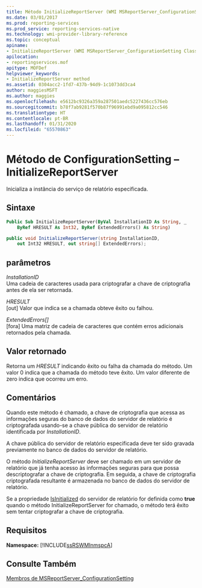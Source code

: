 ```yaml
---
title: Método InitializeReportServer (WMI MSReportServer_ConfigurationSetting) | Microsoft Docs
ms.date: 03/01/2017
ms.prod: reporting-services
ms.prod_service: reporting-services-native
ms.technology: wmi-provider-library-reference
ms.topic: conceptual
apiname:
- InitializeReportServer (WMI MSReportServer_ConfigurationSetting Class)
apilocation:
- reportingservices.mof
apitype: MOFDef
helpviewer_keywords:
- InitializeReportServer method
ms.assetid: 0304acc2-1fd7-437b-94d9-1c1073dd3ca4
author: maggiesMSFT
ms.author: maggies
ms.openlocfilehash: e5612bc9326a359a287501aedc5227436cc576eb
ms.sourcegitcommit: b78f7ab9281f570b87f96991ebd9a095812cc546
ms.translationtype: HT
ms.contentlocale: pt-BR
ms.lasthandoff: 01/31/2020
ms.locfileid: "65570863"
---
```

# <a name="configurationsetting-method---initializereportserver"></a>Método de ConfigurationSetting – InitializeReportServer
  Inicializa a instância do serviço de relatório especificada.  
  
## <a name="syntax"></a>Sintaxe  
  
```vb  
Public Sub InitializeReportServer(ByVal InstallationID As String, _  
    ByRef HRESULT As Int32, ByRef ExtendedErrors() As String)  
```  
  
```csharp  
public void InitializeReportServer(string InstallationID,   
    out Int32 HRESULT, out string[] ExtendedErrors);  
```  
  
## <a name="parameters"></a>parâmetros  
 *InstallationID*  
 Uma cadeia de caracteres usada para criptografar a chave de criptografia antes de ela ser retornada.  
  
 *HRESULT*  
 [out] Valor que indica se a chamada obteve êxito ou falhou.  
  
 *ExtendedErrors[]*  
 [fora] Uma matriz de cadeia de caracteres que contém erros adicionais retornados pela chamada.  
  
## <a name="return-value"></a>Valor retornado  
 Retorna um *HRESULT* indicando êxito ou falha da chamada do método. Um valor 0 indica que a chamada do método teve êxito. Um valor diferente de zero indica que ocorreu um erro.  
  
## <a name="remarks"></a>Comentários  
 Quando este método é chamado, a chave de criptografia que acessa as informações seguras do banco de dados do servidor de relatório é criptografada usando-se a chave pública do servidor de relatório identificada por *InstallationID*.  
  
 A chave pública do servidor de relatório especificada deve ter sido gravada previamente no banco de dados do servidor de relatório.  
  
 O método *InitializeReportServer* deve ser chamado em um servidor de relatório que já tenha acesso às informações seguras para que possa descriptografar a chave de criptografia. Em seguida, a chave de criptografia criptografada resultante é armazenada no banco de dados do servidor de relatório.  
  
 Se a propriedade [IsInitialized](../../reporting-services/wmi-provider-library-reference/configurationsetting-property-isinitialized.md) do servidor de relatório for definida como **true** quando o método InitializeReportServer for chamado, o método terá êxito sem tentar criptografar a chave de criptografia.  
  
## <a name="requirements"></a>Requisitos  
 **Namespace:** [!INCLUDE[ssRSWMInmspcA](../../includes/ssrswminmspca-md.md)]  
  
## <a name="see-also"></a>Consulte Também  
 [Membros de MSReportServer_ConfigurationSetting](../../reporting-services/wmi-provider-library-reference/msreportserver-configurationsetting-members.md)  
  
  
